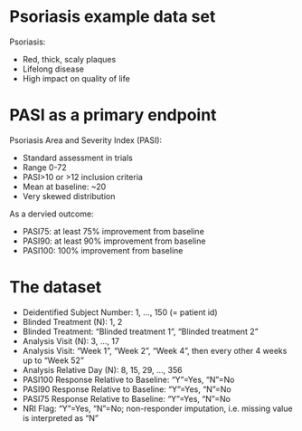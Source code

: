 # Psoriasis example data set

Psoriasis:

* Red, thick, scaly plaques
* Lifelong disease
* High impact on quality of life

# PASI as a primary endpoint 

Psoriasis Area and Severity Index (PASI):

* Standard assessment in trials
* Range 0-72
* PASI>10 or >12 inclusion criteria
* Mean at baseline: ~20
* Very skewed distribution

As a dervied outcome:

* PASI75: at least 75% improvement from baseline
* PASI90: at least 90% improvement from baseline
* PASI100: 100% improvement from baseline

# The dataset

* Deidentified Subject Number: 1, …, 150 (= patient id)
* Blinded Treatment (N): 1, 2
* Blinded Treatment: “Blinded treatment 1”, “Blinded treatment 2”
* Analysis Visit (N): 3, …, 17
* Analysis Visit: “Week 1”, “Week 2”, “Week 4”, then every other 4 weeks up to “Week 52”
* Analysis Relative Day (N): 8, 15, 29, …, 356
* PASI100 Response Relative to Baseline: “Y”=Yes, “N”=No
* PASI90 Response Relative to Baseline: “Y”=Yes, “N”=No
* PASI75 Response Relative to Baseline: “Y”=Yes, “N”=No
* NRI Flag: “Y”=Yes, “N”=No; non-responder imputation, i.e. missing value is interpreted as “N”
